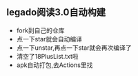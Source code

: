 ## legado阅读3.0自动构建
* fork到自己的仓库
* 点一下star就会自动编译
* 点一下unstar,再点一下star就会再次编译了
* 清空了18PlusList.txt啦
* apk自动打包,去Actions里找

